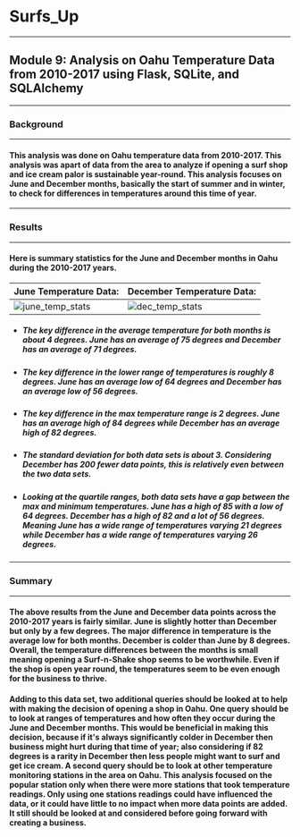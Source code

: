 # Surfs_Up
---
## Module 9: Analysis on Oahu Temperature Data from 2010-2017 using Flask, SQLite, and SQLAlchemy
---
### Background
---
#### This analysis was done on Oahu temperature data from 2010-2017. This analysis was apart of data from the area to analyze if opening a surf shop and ice cream palor is sustainable year-round. This analysis focuses on June and December months, basically the start of summer and in winter, to check for differences in temperatures around this time of year. 
---
### Results
---
#### Here is summary statistics for the June and December months in Oahu during the 2010-2017 years.
June Temperature Data: | December Temperature Data:
--- | --- |
![june_temp_stats](https://user-images.githubusercontent.com/98365963/166395757-51182046-3da7-4b34-aacf-1ffd3387a7a0.PNG) | ![dec_temp_stats](https://user-images.githubusercontent.com/98365963/166395760-7df5128c-a43f-40b5-8301-4c91a4ac71ff.PNG)
* ##### The key difference in the average temperature for both months is about 4 degrees. June has an average of 75 degrees and December has an average of 71 degrees.
* ##### The key difference in the lower range of temperatures is roughly 8 degrees. June has an average low of 64 degrees and December has an average low of 56 degrees. 
* ##### The key difference in the max temperature range is 2 degrees. June has an average high of 84 degrees while December has an average high of 82 degrees. 
* ##### The standard deviation for both data sets is about 3. Considering December has 200 fewer data points, this is relatively even between the two data sets. 
* ##### Looking at the quartile ranges, both data sets have a gap between the max and minimum temperatures. June has a high of 85 with a low of 64 degrees. December has a high of 82 and a lot of 56 degrees. Meaning June has a wide range of temperatures varying 21 degrees while December has a wide range of temperatures varying 26 degrees. 
---
### Summary
---
#### The above results from the June and December data points across the 2010-2017 years is fairly similar. June is slightly hotter than December but only by a few degrees. The major difference in temperature is the average low for both months. December is colder than June by 8 degrees. Overall, the temperature differences between the months is small meaning opening a Surf-n-Shake shop seems to be worthwhile. Even if the shop is open year round, the temperatures seem to be even enough for the business to thrive. 
#### Adding to this data set, two additional queries should be looked at to help with making the decision of opening a shop in Oahu. One query should be to look at ranges of temperatures and how often they occur during the June and December months. This would be beneficial in making this decision, because if it's always significantly colder in December then business might hurt during that time of year; also considering if 82 degrees is a rarity in December then less people might want to surf and get ice cream. A second query should be to look at other temperature monitoring stations in the area on Oahu. This analysis focused on the popular station only when there were more stations that took temperature readings. Only using one stations readings could have influenced the data, or it could have little to no impact when more data points are added. It still should be looked at and considered before going forward with creating a business. 
